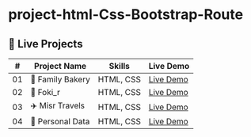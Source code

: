 # project-html-Css-Bootstrap-Route

## 🚀 Live Projects

| #  | Project Name        | Skills     | Live Demo |
|----|---------------------|------------|-----------|
| 01 | 🍞 Family Bakery    | HTML, CSS  | [Live Demo](https://mohamedsalam5a.github.io/project-html-Css-Bootstrap-Route/Family_Backery/) |
| 02 | 🎨 Foki_r           | HTML, CSS  | [Live Demo](https://mohamedsalam5a.github.io/project-html-Css-Bootstrap-Route/Foki_r/) |
| 03 | ✈️ Misr Travels     | HTML, CSS  | [Live Demo](https://mohamedsalam5a.github.io/project-html-Css-Bootstrap-Route/Misr%20Travels/) |
| 04 | 👤 Personal Data    | HTML, CSS  | [Live Demo](https://mohamedsalam5a.github.io/project-html-Css-Bootstrap-Route/Personal%20Data/) |




